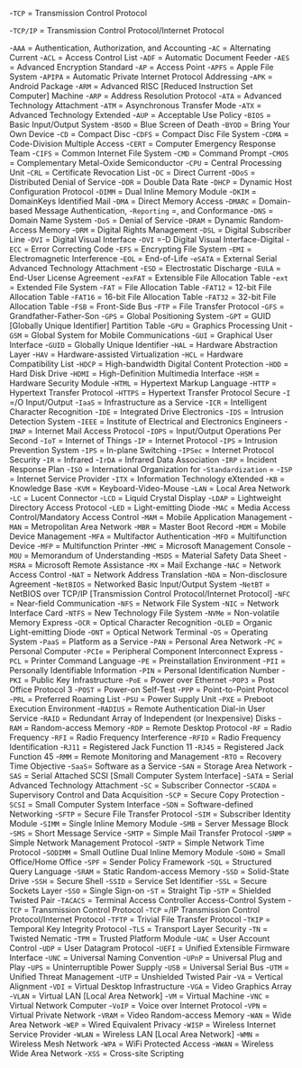 -`TCP` = Transmission Control Protocol

-`TCP/IP` = Transmission Control Protocol/Internet Protocol







-`AAA` = Authentication, Authorization, and Accounting
-`AC` = Alternating Current
-`ACL` = Access Control List
-`ADF` = Automatic Document Feeder
-`AES` = Advanced Encryption Standard
-`AP` = Access Point
-`APFS` = Apple File System
-`APIPA` = Automatic Private Internet Protocol Addressing
-`APK` = Android Package
-`ARM` = Advanced RISC [Reduced Instruction Set Computer] Machine
-`ARP` = Address Resolution Protocol
-`ATA` = Advanced Technology Attachment
-`ATM` = Asynchronous Transfer Mode
-`ATX` = Advanced Technology Extended
-`AUP` = Acceptable Use Policy
-`BIOS` = Basic Input/Output System
-`BSOD` = Blue Screen of Death
-`BYOD` = Bring Your Own Device
-`CD` = Compact Disc
-`CDFS` = Compact Disc File System
-`CDMA` = Code-Division Multiple Access
-`CERT` = Computer Emergency Response Team
-`CIFS` = Common Internet File System
-`CMD` = Command Prompt
-`CMOS` = Complementary Metal-Oxide Semiconductor
-`CPU` = Central Processing Unit
-`CRL` = Certificate Revocation List
-`DC` = Direct Current
-`DDoS` = Distributed Denial of Service
-`DDR` = Double Data Rate
-`DHCP` = Dynamic Host Configuration Protocol
-`DIMM` = Dual Inline Memory Module
-`DKIM` = DomainKeys Identified Mail
-`DMA` = Direct Memory Access
-`DMARC` = Domain-based Message Authentication,
-`Reporting` =, and Conformance
-`DNS` = Domain Name System
-`DoS` = Denial of Service
-`DRAM` = Dynamic Random-Access Memory
-`DRM` = Digital Rights Management
-`DSL` = Digital Subscriber Line
-`DVI` = Digital Visual Interface
-`DVI` =-D Digital Visual Interface-Digital
-`ECC` = Error Correcting Code
-`EFS` = Encrypting File System
-`EMI` = Electromagnetic Interference
-`EOL` = End-of-Life
-`eSATA` = External Serial Advanced Technology Attachment
-`ESD` = Electrostatic Discharge
-`EULA` = End-User License Agreement
-`exFAT` = Extensible File Allocation Table
-`ext` = Extended File System
-`FAT` = File Allocation Table
-`FAT12` = 12-bit File Allocation Table
-`FAT16` = 16-bit File Allocation Table
-`FAT32` = 32-bit File Allocation Table
-`FSB` = Front-Side Bus
-`FTP` = File Transfer Protocol
-`GFS` = Grandfather-Father-Son
-`GPS` = Global Positioning System
-`GPT` = GUID [Globally Unique Identifier] Partition Table
-`GPU` = Graphics Processing Unit
-`GSM` = Global System for Mobile Communications
-`GUI` = Graphical User Interface
-`GUID` = Globally Unique Identifier
-`HAL` = Hardware Abstraction Layer
-`HAV` = Hardware-assisted Virtualization
-`HCL` = Hardware Compatibility List
-`HDCP` = High-bandwidth Digital Content Protection
-`HDD` = Hard Disk Drive
-`HDMI` = High-Definition Multimedia Interface
-`HSM` = Hardware Security Module
-`HTML` = Hypertext Markup Language
-`HTTP` = Hypertext Transfer Protocol
-`HTTPS` = Hypertext Transfer Protocol Secure
-`I` =/O Input/Output
-`IaaS` = Infrastructure as a Service
-`ICR` = Intelligent Character Recognition
-`IDE` = Integrated Drive Electronics
-`IDS` = Intrusion Detection System
-`IEEE` = Institute of Electrical and Electronics Engineers
-`IMAP` = Internet Mail Access Protocol
-`IOPS` = Input/Output Operations Per Second
-`IoT` = Internet of Things
-`IP` = Internet Protocol
-`IPS` = Intrusion Prevention System
-`IPS` = In-plane Switching
-`IPSec` = Internet Protocol Security
-`IR` = Infrared
-`IrDA` = Infrared Data Association
-`IRP` = Incident Response Plan
-`ISO` = International Organization for
-`Standardization` =
-`ISP` = Internet Service Provider
-`ITX` = Information Technology eXtended
-`KB` = Knowledge Base
-`KVM` = Keyboard-Video-Mouse
-`LAN` = Local Area Network
-`LC` = Lucent Connector
-`LCD` = Liquid Crystal Display
-`LDAP` = Lightweight Directory Access Protocol
-`LED` = Light-emitting Diode
-`MAC` = Media Access Control/Mandatory Access Control
-`MAM` = Mobile Application Management
-`MAN` = Metropolitan Area Network
-`MBR` = Master Boot Record
-`MDM` = Mobile Device Management
-`MFA` = Multifactor Authentication
-`MFD` = Multifunction Device
-`MFP` = Multifunction Printer
-`MMC` = Microsoft Management Console
-`MOU` = Memorandum of Understanding
-`MSDS` = Material Safety Data Sheet
-`MSRA` = Microsoft Remote Assistance
-`MX` = Mail Exchange
-`NAC` = Network Access Control
-`NAT` = Network Address Translation
-`NDA` = Non-disclosure Agreement
-`NetBIOS` = Networked Basic Input/Output System
-`NetBT` = NetBIOS over TCP/IP [Transmission Control Protocol/Internet Protocol]
-`NFC` = Near-field Communication
-`NFS` = Network File System
-`NIC` = Network Interface Card
-`NTFS` = New Technology File System
-`NVMe` = Non-volatile Memory Express
-`OCR` = Optical Character Recognition
-`OLED` = Organic Light-emitting Diode
-`ONT` = Optical Network Terminal
-`OS` = Operating System
-`PaaS` = Platform as a Service
-`PAN` = Personal Area Network
-`PC` = Personal Computer
-`PCIe` = Peripheral Component Interconnect Express
-`PCL` = Printer Command Language
-`PE` = Preinstallation Environment
-`PII` = Personally Identifiable Information
-`PIN` = Personal Identification Number
-`PKI` = Public Key Infrastructure
-`PoE` = Power over Ethernet
-`POP3` = Post Office Protocol 3
-`POST` = Power-on Self-Test
-`PPP` = Point-to-Point Protocol
-`PRL` = Preferred Roaming List
-`PSU` = Power Supply Unit
-`PXE` = Preboot Execution Environment
-`RADIUS` = Remote Authentication Dial-in User Service
-`RAID` = Redundant Array of Independent (or Inexpensive) Disks
-`RAM` = Random-access Memory
-`RDP` = Remote Desktop Protocol
-`RF` = Radio Frequency
-`RFI` = Radio Frequency Interference
-`RFID` = Radio Frequency Identification
-`RJ11` = Registered Jack Function 11
-`RJ45` = Registered Jack Function 45
-`RMM` = Remote Monitoring and Management
-`RTO` = Recovery Time Objective
-`SaaS`= Software as a Service
-`SAN` = Storage Area Network
-`SAS` = Serial Attached SCSI [Small Computer System Interface]
-`SATA` = Serial Advanced Technology Attachment
-`SC` = Subscriber Connector
-`SCADA` = Supervisory Control and Data Acquisition
-`SCP` = Secure Copy Protection
-`SCSI` = Small Computer System Interface
-`SDN` = Software-defined Networking
-`SFTP` = Secure File Transfer Protocol
-`SIM` = Subscriber Identity Module
-`SIMM` = Single Inline Memory Module
-`SMB` = Server Message Block
-`SMS` = Short Message Service
-`SMTP` = Simple Mail Transfer Protocol
-`SNMP` = Simple Network Management Protocol
-`SNTP` = Simple Network Time Protocol
-`SODIMM` = Small Outline Dual Inline Memory Module
-`SOHO` = Small Office/Home Office
-`SPF` = Sender Policy Framework
-`SQL` = Structured Query Language
-`SRAM` = Static Random-access Memory
-`SSD` = Solid-State Drive
-`SSH` = Secure Shell
-`SSID` = Service Set Identifier
-`SSL` = Secure Sockets Layer
-`SSO` = Single Sign-on
-`ST` = Straight Tip
-`STP` = Shielded Twisted Pair
-`TACACS` = Terminal Access Controller Access-Control System
-`TCP` = Transmission Control Protocol
-`TCP` =/IP Transmission Control Protocol/Internet Protocol
-`TFTP` = Trivial File Transfer Protocol
-`TKIP` = Temporal Key Integrity Protocol
-`TLS` = Transport Layer Security
-`TN` = Twisted Nematic
-`TPM` = Trusted Platform Module
-`UAC` = User Account Control
-`UDP` = User Datagram Protocol
-`UEFI` = Unified Extensible Firmware Interface
-`UNC` = Universal Naming Convention
-`UPnP` = Universal Plug and Play
-`UPS` = Uninterruptible Power Supply
-`USB` = Universal Serial Bus
-`UTM` = Unified Threat Management
-`UTP` = Unshielded Twisted Pair
-`VA` = Vertical Alignment
-`VDI` = Virtual Desktop Infrastructure
-`VGA` = Video Graphics Array
-`VLAN` = Virtual LAN [Local Area Network]
-`VM` = Virtual Machine
-`VNC` = Virtual Network Computer
-`VoIP` = Voice over Internet Protocol
-`VPN` = Virtual Private Network
-`VRAM` = Video Random-access Memory
-`WAN` = Wide Area Network
-`WEP` = Wired Equivalent Privacy
-`WISP` = Wireless Internet Service Provider
-`WLAN` = Wireless LAN [Local Area Network]
-`WMN` = Wireless Mesh Network
-`WPA` = WiFi Protected Access
-`WWAN` = Wireless Wide Area Network
-`XSS` = Cross-site Scripting





